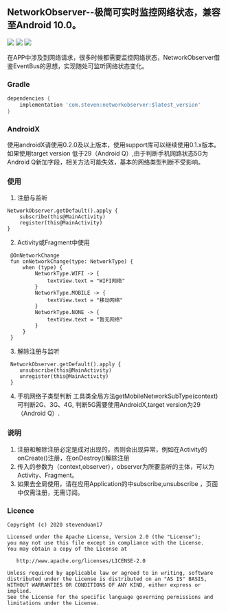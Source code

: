 ## NetworkObserver--极简可实时监控网络状态，兼容至Android 10.0。
![](https://img.shields.io/badge/release-0.1.0-green.svg) ![](https://img.shields.io/badge/API-14+-green.svg) ![](https://img.shields.io/badge/Licenses-Apache-2.0-green.svg)

在APP中涉及到网络请求，很多时候都需要监控网络状态，NetworkObserver借鉴EventBus的思想，实现随处可监听网络状态变化。

### Gradle
```groovy
dependencies {
    implementation 'com.steven:networkobserver:$latest_version'
}
```

### AndroidX
使用androidX请使用0.2.0及以上版本，使用support库可以继续使用0.1.x版本。如果使用target version 低于29（Android Q）,由于判断手机网路状态5G为Android Q新加字段，相关方法可能失效，基本的网络类型判断不受影响。

### 使用
1. 注册与监听
```
NetworkObserver.getDefault().apply {
    subscribe(this@MainActivity)
    register(this@MainActivity)
}
```
2. Activity或Fragment中使用
```
 @OnNetworkChange
 fun onNetworkChange(type: NetworkType) {
     when (type) {
         NetworkType.WIFI -> {
             textView.text = "WIFI网络"
         }
         NetworkType.MOBILE -> {
             textView.text = "移动网络"
         }
         NetworkType.NONE -> {
             textView.text = "暂无网络"
         }
     }
 }
```
3. 解除注册与监听
```
 NetworkObserver.getDefault().apply {
    unsubscribe(this@MainActivity)
    unregister(this@MainActivity)
 }
```
4. 手机网络子类型判断
工具类全局方法getMobileNetworkSubType(context)可判断2G、3G、4G, 判断5G需要使用AndroidX,target version为29（Android Q）.

### 说明
1. 注册和解除注册必定是成对出现的，否则会出现异常，例如在Activity的onCreate()注册，在onDestroy()解除注册
2. 传入的参数为（context,observer），observer为所要监听的主体，可以为Activity、Fragment。
3. 如果去全局使用，请在应用Application的中subscribe,unsubscribe ，页面中仅需注册，无需订阅。

### Licence
```
Copyright (c) 2020 stevenduan17

Licensed under the Apache License, Version 2.0 (the "License");
you may not use this file except in compliance with the License.
You may obtain a copy of the License at

   http://www.apache.org/licenses/LICENSE-2.0

Unless required by applicable law or agreed to in writing, software
distributed under the License is distributed on an "AS IS" BASIS,
WITHOUT WARRANTIES OR CONDITIONS OF ANY KIND, either express or implied.
See the License for the specific language governing permissions and
limitations under the License.
```
